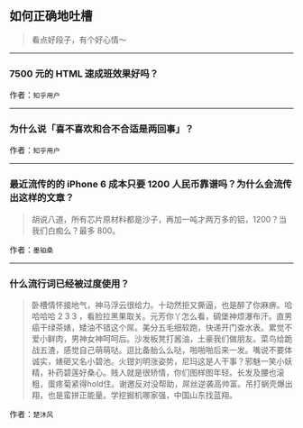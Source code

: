## 如何正确地吐槽

> 看点好段子，有个好心情～


 
---

### 7500 元的 HTML 速成班效果好吗？

> 


作者：`知乎用户`

---

### 为什么说「喜不喜欢和合不合适是两回事」？

> 


作者：`知乎用户`

---

### 最近流传的的 iPhone 6 成本只要 1200 人民币靠谱吗？为什么会流传出这样的文章？

> 胡说八道，所有芯片原材料都是沙子，再加一吨才两万多的铝，1200？当我们白痴么？最多 800。


作者：`墨铂桑`

---

### 什么流行词已经被过度使用？

> 卧槽情怀接地气，神马浮云很给力。十动然拒又撕逼，也是醉了你麻痹。哈哈哈哈 2 3 3 ，看脸拉黑果取关。元芳你丫怎么看，碉堡神烦瀑布汗。直男癌干绿茶婊，矮油不错这个屌。美分五毛细软跑，快递开门查水表。累觉不爱小鲜肉，男神女神呵呵后。沙发板凳打酱油，土豪我们做朋友。菜鸟给跪战五渣，感觉自己萌萌哒。逗比备胎么么哒，啪啪啪后来一发。嘴说不要体诚实，婊砸又名小碧池。火钳刘明涨姿势，尼玛这是人干事？邪魅一笑小妖精，补药碧莲好桑心。贱人就是很矫情，你们图样图年轻。长发及腰也滚粗，蛋疼菊紧得hold住。谢邀反对没帮助，屌丝逆袭高帅富。吊打蜗壳爆出翔，也是蛮拼正能量。学挖掘机哪家强，中国山东找蓝翔。


作者：`楚沐风`